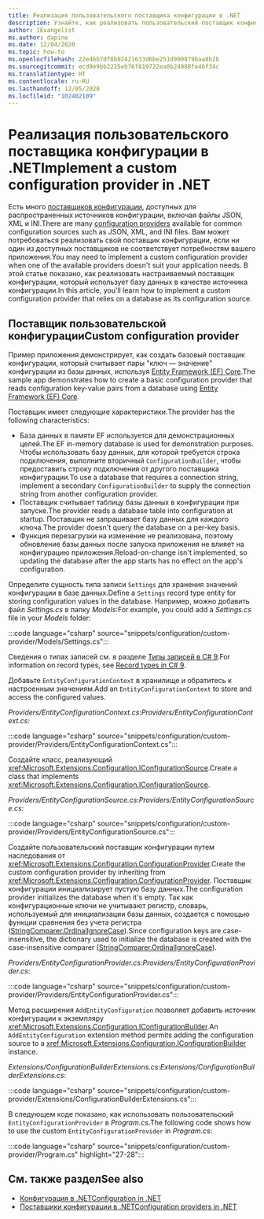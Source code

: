 ```yaml
---
title: Реализация пользовательского поставщика конфигурации в .NET
description: Узнайте, как реализовать пользовательский поставщик конфигурации в приложениях .NET.
author: IEvangelist
ms.author: dapine
ms.date: 12/04/2020
ms.topic: how-to
ms.openlocfilehash: 22e46b7df8b02421633d6be251d990879baa8b2b
ms.sourcegitcommit: ecd9e9bb2225eb76f819722ea8b24988fe46f34c
ms.translationtype: HT
ms.contentlocale: ru-RU
ms.lasthandoff: 12/05/2020
ms.locfileid: "102402109"
---
```

# <a name="implement-a-custom-configuration-provider-in-net"></a><span data-ttu-id="8f8d6-103">Реализация пользовательского поставщика конфигурации в .NET</span><span class="sxs-lookup"><span data-stu-id="8f8d6-103">Implement a custom configuration provider in .NET</span></span>

<span data-ttu-id="8f8d6-104">Есть много [поставщиков конфигурации](configuration-providers.md), доступных для распространенных источников конфигурации, включая файлы JSON, XML и INI.</span><span class="sxs-lookup"><span data-stu-id="8f8d6-104">There are many [configuration providers](configuration-providers.md) available for common configuration sources such as JSON, XML, and INI files.</span></span> <span data-ttu-id="8f8d6-105">Вам может потребоваться реализовать свой поставщик конфигурации, если ни один из доступных поставщиков не соответствует потребностям вашего приложения.</span><span class="sxs-lookup"><span data-stu-id="8f8d6-105">You may need to implement a custom configuration provider when one of the available providers doesn't suit your application needs.</span></span> <span data-ttu-id="8f8d6-106">В этой статье показано, как реализовать настраиваемый поставщик конфигурации, который использует базу данных в качестве источника конфигурации.</span><span class="sxs-lookup"><span data-stu-id="8f8d6-106">In this article, you'll learn how to implement a custom configuration provider that relies on a database as its configuration source.</span></span>

## <a name="custom-configuration-provider"></a><span data-ttu-id="8f8d6-107">Поставщик пользовательской конфигурации</span><span class="sxs-lookup"><span data-stu-id="8f8d6-107">Custom configuration provider</span></span>

<span data-ttu-id="8f8d6-108">Пример приложения демонстрирует, как создать базовый поставщик конфигурации, который считывает пары "ключ — значение" конфигурации из базы данных, используя [Entity Framework (EF) Core](/ef/core).</span><span class="sxs-lookup"><span data-stu-id="8f8d6-108">The sample app demonstrates how to create a basic configuration provider that reads configuration key-value pairs from a database using [Entity Framework (EF) Core](/ef/core).</span></span>

<span data-ttu-id="8f8d6-109">Поставщик имеет следующие характеристики.</span><span class="sxs-lookup"><span data-stu-id="8f8d6-109">The provider has the following characteristics:</span></span>

- <span data-ttu-id="8f8d6-110">База данных в памяти EF используется для демонстрационных целей.</span><span class="sxs-lookup"><span data-stu-id="8f8d6-110">The EF in-memory database is used for demonstration purposes.</span></span> <span data-ttu-id="8f8d6-111">Чтобы использовать базу данных, для которой требуется строка подключения, выполните вторичный `ConfigurationBuilder`, чтобы предоставить строку подключения от другого поставщика конфигурации.</span><span class="sxs-lookup"><span data-stu-id="8f8d6-111">To use a database that requires a connection string, implement a secondary `ConfigurationBuilder` to supply the connection string from another configuration provider.</span></span>
- <span data-ttu-id="8f8d6-112">Поставщик считывает таблицу базы данных в конфигурации при запуске.</span><span class="sxs-lookup"><span data-stu-id="8f8d6-112">The provider reads a database table into configuration at startup.</span></span> <span data-ttu-id="8f8d6-113">Поставщик не запрашивает базу данных для каждого ключа.</span><span class="sxs-lookup"><span data-stu-id="8f8d6-113">The provider doesn't query the database on a per-key basis.</span></span>
- <span data-ttu-id="8f8d6-114">Функция перезагрузки на изменение не реализована, поэтому обновление базы данных после запуска приложения не влияет на конфигурацию приложения.</span><span class="sxs-lookup"><span data-stu-id="8f8d6-114">Reload-on-change isn't implemented, so updating the database after the app starts has no effect on the app's configuration.</span></span>

<span data-ttu-id="8f8d6-115">Определите сущность типа записи `Settings` для хранения значений конфигурации в базе данных.</span><span class="sxs-lookup"><span data-stu-id="8f8d6-115">Define a `Settings` record type entity for storing configuration values in the database.</span></span> <span data-ttu-id="8f8d6-116">Например, можно добавить файл *Settings.cs* в папку *Models*:</span><span class="sxs-lookup"><span data-stu-id="8f8d6-116">For example, you could add a *Settings.cs* file in your *Models* folder:</span></span>

:::code language="csharp" source="snippets/configuration/custom-provider/Models/Settings.cs":::

<span data-ttu-id="8f8d6-117">Сведения о типах записей см. в разделе [Типы записей в C# 9](../../csharp/whats-new/csharp-9.md#record-types).</span><span class="sxs-lookup"><span data-stu-id="8f8d6-117">For information on record types, see [Record types in C# 9](../../csharp/whats-new/csharp-9.md#record-types).</span></span>

<span data-ttu-id="8f8d6-118">Добавьте `EntityConfigurationContext` в хранилище и обратитесь к настроенным значениям.</span><span class="sxs-lookup"><span data-stu-id="8f8d6-118">Add an `EntityConfigurationContext` to store and access the configured values.</span></span>

<span data-ttu-id="8f8d6-119">*Providers/EntityConfigurationContext.cs*:</span><span class="sxs-lookup"><span data-stu-id="8f8d6-119">*Providers/EntityConfigurationContext.cs*:</span></span>

:::code language="csharp" source="snippets/configuration/custom-provider/Providers/EntityConfigurationContext.cs":::

<span data-ttu-id="8f8d6-120">Создайте класс, реализующий <xref:Microsoft.Extensions.Configuration.IConfigurationSource>.</span><span class="sxs-lookup"><span data-stu-id="8f8d6-120">Create a class that implements <xref:Microsoft.Extensions.Configuration.IConfigurationSource>.</span></span>

<span data-ttu-id="8f8d6-121">*Providers/EntityConfigurationSource.cs*:</span><span class="sxs-lookup"><span data-stu-id="8f8d6-121">*Providers/EntityConfigurationSource.cs*:</span></span>

:::code language="csharp" source="snippets/configuration/custom-provider/Providers/EntityConfigurationSource.cs":::

<span data-ttu-id="8f8d6-122">Создайте пользовательский поставщик конфигурации путем наследования от <xref:Microsoft.Extensions.Configuration.ConfigurationProvider>.</span><span class="sxs-lookup"><span data-stu-id="8f8d6-122">Create the custom configuration provider by inheriting from <xref:Microsoft.Extensions.Configuration.ConfigurationProvider>.</span></span> <span data-ttu-id="8f8d6-123">Поставщик конфигурации инициализирует пустую базу данных.</span><span class="sxs-lookup"><span data-stu-id="8f8d6-123">The configuration provider initializes the database when it's empty.</span></span> <span data-ttu-id="8f8d6-124">Так как конфигурационные ключи не учитывают регистр, словарь, используемый для инициализации базы данных, создается с помощью функции сравнения без учета регистра ([StringComparer.OrdinalIgnoreCase](xref:System.StringComparer.OrdinalIgnoreCase)).</span><span class="sxs-lookup"><span data-stu-id="8f8d6-124">Since configuration keys are case-insensitive, the dictionary used to initialize the database is created with the case-insensitive comparer ([StringComparer.OrdinalIgnoreCase](xref:System.StringComparer.OrdinalIgnoreCase)).</span></span>

<span data-ttu-id="8f8d6-125">*Providers/EntityConfigurationProvider.cs*:</span><span class="sxs-lookup"><span data-stu-id="8f8d6-125">*Providers/EntityConfigurationProvider.cs*:</span></span>

:::code language="csharp" source="snippets/configuration/custom-provider/Providers/EntityConfigurationProvider.cs":::

<span data-ttu-id="8f8d6-126">Метод расширения `AddEntityConfiguration` позволяет добавить источник конфигурации к экземпляру <xref:Microsoft.Extensions.Configuration.IConfigurationBuilder>.</span><span class="sxs-lookup"><span data-stu-id="8f8d6-126">An `AddEntityConfiguration` extension method permits adding the configuration source to a <xref:Microsoft.Extensions.Configuration.IConfigurationBuilder> instance.</span></span>

<span data-ttu-id="8f8d6-127">*Extensions/ConfigurationBuilderExtensions.cs*:</span><span class="sxs-lookup"><span data-stu-id="8f8d6-127">*Extensions/ConfigurationBuilderExtensions.cs*:</span></span>

:::code language="csharp" source="snippets/configuration/custom-provider/Extensions/ConfigurationBuilderExtensions.cs":::

<span data-ttu-id="8f8d6-128">В следующем коде показано, как использовать пользовательский `EntityConfigurationProvider` в *Program.cs*.</span><span class="sxs-lookup"><span data-stu-id="8f8d6-128">The following code shows how to use the custom `EntityConfigurationProvider` in *Program.cs*:</span></span>

:::code language="csharp" source="snippets/configuration/custom-provider/Program.cs" highlight="27-28":::

## <a name="see-also"></a><span data-ttu-id="8f8d6-129">См. также раздел</span><span class="sxs-lookup"><span data-stu-id="8f8d6-129">See also</span></span>

- [<span data-ttu-id="8f8d6-130">Конфигурация в .NET</span><span class="sxs-lookup"><span data-stu-id="8f8d6-130">Configuration in .NET</span></span>](configuration.md)
- [<span data-ttu-id="8f8d6-131">Поставщики конфигурации в .NET</span><span class="sxs-lookup"><span data-stu-id="8f8d6-131">Configuration providers in .NET</span></span>](configuration-providers.md)
